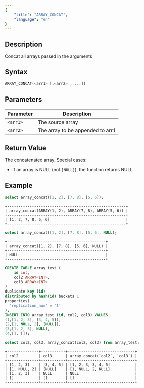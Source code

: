 ```yaml
---
{
    "title": "ARRAY_CONCAT",
    "language": "en"
}
---
```


## Description

Concat all arrays passed in the arguments

## Syntax
```sql
ARRAY_CONCAT(<arr1> [,<arr2> , ...])
```

## Parameters
| Parameter | Description    |
|---|---|
| `<arr1>` | The source array |
| `<arr2>` | The array to be appended to arr1 |

## Return Value

The concatenated array. Special cases:
- If an array is NULL (not `[NULL]`), the function returns NULL.

## Example

```sql
select array_concat([1, 2], [7, 8], [5, 6]);
```
```text
+-----------------------------------------------------+
| array_concat(ARRAY(1, 2), ARRAY(7, 8), ARRAY(5, 6)) |
+-----------------------------------------------------+
| [1, 2, 7, 8, 5, 6]                                  |
+-----------------------------------------------------+
```
```sql
select array_concat([1, 2], [7, 8], [5, 6], NULL);
```
```text
+--------------------------------------------+
| array_concat([1, 2], [7, 8], [5, 6], NULL) |
+--------------------------------------------+
| NULL                                       |
+--------------------------------------------+
```

```sql
CREATE TABLE array_test (
    id int,
    col2 ARRAY<INT>,
    col3 ARRAY<INT>
)
duplicate key (id)
distributed by hash(id) buckets 1
properties(
  'replication_num' = '1'
);
INSERT INTO array_test (id, col2, col3) VALUES
(1,[1, 2, 3], [3, 4, 5]),
(2,[1, NULL, 2], [NULL]),
(3,[1, 2, 3], NULL),
(4,[], []);

select col2, col3, array_concat(col2, col3) from array_test;
```
```text
+--------------+-----------+------------------------------+
| col2         | col3      | array_concat(`col2`, `col3`) |
+--------------+-----------+------------------------------+
| [1, 2, 3]    | [3, 4, 5] | [1, 2, 3, 3, 4, 5]           |
| [1, NULL, 2] | [NULL]    | [1, NULL, 2, NULL]           |
| [1, 2, 3]    | NULL      | NULL                         |
| []           | []        | []                           |
+--------------+-----------+------------------------------+
```